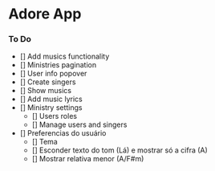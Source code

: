 # Adore App

### To Do
- [] Add musics functionality
- [] Ministries pagination
- [] User info popover
- [] Create singers
- [] Show musics
- [] Add music lyrics
- [] Ministry settings
  - [] Users roles
  - [] Manage users and singers
- [] Preferencias do usuário
  - [] Tema
  - [] Esconder texto do tom (Lá) e mostrar só a cifra (A)
  - [] Mostrar relativa menor (A/F#m)